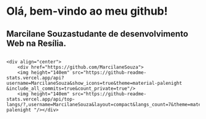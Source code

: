# Olá, bem-vindo ao meu github!
## Marcilane Souzastudante de desenvolvimento Web na Resília.
##
    <div align="center">
        <div href="https://github.com/MarcilaneSouza">
        <img height="140em" src="https://github-readme-stats.vercel.app/api?username=MarcilaneSouza&show_icons=true&theme=material-palenight &include_all_commits=true&count_private=true"/>
        <img height="140em" src="https://github-readme-stats.vercel.app/api/top-langs/?,username=MarcilaneSouza&layout=compact&langs_count=7&theme=material-palenight "/></div>
    
